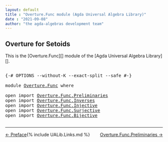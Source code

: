 ```yaml
---
layout: default
title : "Overture.Func module (Agda Universal Algebra Library)"
date : "2021-09-08"
author: "the agda-algebras development team"
---
```


## <a id="overture-for-setoids">Overture for Setoids</a>

This is the [Overture.Func][] module of the [Agda Universal Algebra Library][].

<pre class="Agda">

<a id="308" class="Symbol">{-#</a> <a id="312" class="Keyword">OPTIONS</a> <a id="320" class="Pragma">--without-K</a> <a id="332" class="Pragma">--exact-split</a> <a id="346" class="Pragma">--safe</a> <a id="353" class="Symbol">#-}</a>

<a id="358" class="Keyword">module</a> <a id="365" href="Overture.Func.html" class="Module">Overture.Func</a> <a id="379" class="Keyword">where</a>

<a id="386" class="Keyword">open</a> <a id="391" class="Keyword">import</a> <a id="398" href="Overture.Func.Preliminaries.html" class="Module">Overture.Func.Preliminaries</a>
<a id="426" class="Keyword">open</a> <a id="431" class="Keyword">import</a> <a id="438" href="Overture.Func.Inverses.html" class="Module">Overture.Func.Inverses</a>
<a id="461" class="Keyword">open</a> <a id="466" class="Keyword">import</a> <a id="473" href="Overture.Func.Injective.html" class="Module">Overture.Func.Injective</a>
<a id="497" class="Keyword">open</a> <a id="502" class="Keyword">import</a> <a id="509" href="Overture.Func.Surjective.html" class="Module">Overture.Func.Surjective</a>
<a id="534" class="Keyword">open</a> <a id="539" class="Keyword">import</a> <a id="546" href="Overture.Func.Bijective.html" class="Module">Overture.Func.Bijective</a>

</pre>

--------------------------------------

<span style="float:left;">[← Preface](Overture.Preface.html)</span>
<span style="float:right;">[Overture.Func.Preliminaries →](Overture.Func.Preliminaries.html)</span>

{% include UALib.Links.md %}
